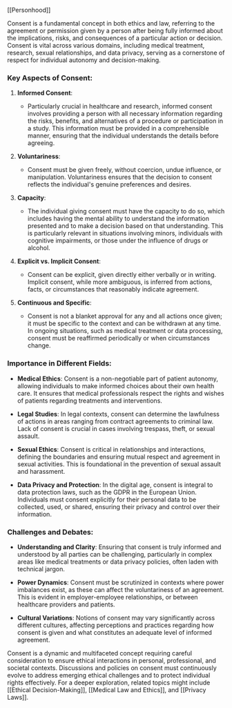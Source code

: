 [[Personhood]]

Consent is a fundamental concept in both ethics and law, referring to the agreement or permission given by a person after being fully informed about the implications, risks, and consequences of a particular action or decision. Consent is vital across various domains, including medical treatment, research, sexual relationships, and data privacy, serving as a cornerstone of respect for individual autonomy and decision-making.

### Key Aspects of Consent:

1. **Informed Consent**:
   - Particularly crucial in healthcare and research, informed consent involves providing a person with all necessary information regarding the risks, benefits, and alternatives of a procedure or participation in a study. This information must be provided in a comprehensible manner, ensuring that the individual understands the details before agreeing.

2. **Voluntariness**:
   - Consent must be given freely, without coercion, undue influence, or manipulation. Voluntariness ensures that the decision to consent reflects the individual's genuine preferences and desires.

3. **Capacity**:
   - The individual giving consent must have the capacity to do so, which includes having the mental ability to understand the information presented and to make a decision based on that understanding. This is particularly relevant in situations involving minors, individuals with cognitive impairments, or those under the influence of drugs or alcohol.

4. **Explicit vs. Implicit Consent**:
   - Consent can be explicit, given directly either verbally or in writing. Implicit consent, while more ambiguous, is inferred from actions, facts, or circumstances that reasonably indicate agreement.

5. **Continuous and Specific**:
   - Consent is not a blanket approval for any and all actions once given; it must be specific to the context and can be withdrawn at any time. In ongoing situations, such as medical treatment or data processing, consent must be reaffirmed periodically or when circumstances change.

### Importance in Different Fields:

- **Medical Ethics**: Consent is a non-negotiable part of patient autonomy, allowing individuals to make informed choices about their own health care. It ensures that medical professionals respect the rights and wishes of patients regarding treatments and interventions.

- **Legal Studies**: In legal contexts, consent can determine the lawfulness of actions in areas ranging from contract agreements to criminal law. Lack of consent is crucial in cases involving trespass, theft, or sexual assault.

- **Sexual Ethics**: Consent is critical in relationships and interactions, defining the boundaries and ensuring mutual respect and agreement in sexual activities. This is foundational in the prevention of sexual assault and harassment.

- **Data Privacy and Protection**: In the digital age, consent is integral to data protection laws, such as the GDPR in the European Union. Individuals must consent explicitly for their personal data to be collected, used, or shared, ensuring their privacy and control over their information.

### Challenges and Debates:

- **Understanding and Clarity**: Ensuring that consent is truly informed and understood by all parties can be challenging, particularly in complex areas like medical treatments or data privacy policies, often laden with technical jargon.

- **Power Dynamics**: Consent must be scrutinized in contexts where power imbalances exist, as these can affect the voluntariness of an agreement. This is evident in employer-employee relationships, or between healthcare providers and patients.

- **Cultural Variations**: Notions of consent may vary significantly across different cultures, affecting perceptions and practices regarding how consent is given and what constitutes an adequate level of informed agreement.

Consent is a dynamic and multifaceted concept requiring careful consideration to ensure ethical interactions in personal, professional, and societal contexts. Discussions and policies on consent must continuously evolve to address emerging ethical challenges and to protect individual rights effectively. For a deeper exploration, related topics might include [[Ethical Decision-Making]], [[Medical Law and Ethics]], and [[Privacy Laws]].